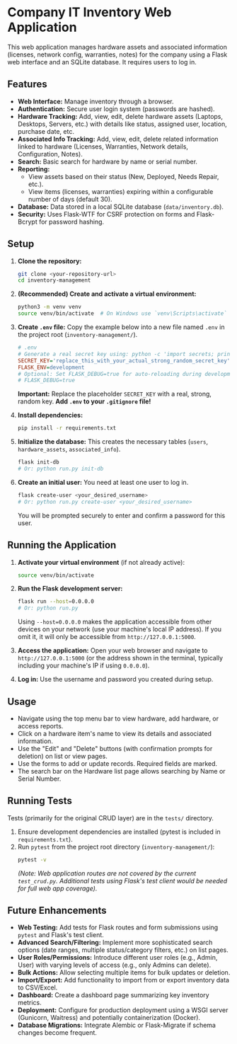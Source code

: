 # Company IT Inventory Web Application

This web application manages hardware assets and associated information (licenses, network config, warranties, notes) for the company using a Flask web interface and an SQLite database. It requires users to log in.

## Features

- **Web Interface:** Manage inventory through a browser.
- **Authentication:** Secure user login system (passwords are hashed).
- **Hardware Tracking:** Add, view, edit, delete hardware assets (Laptops, Desktops, Servers, etc.) with details like status, assigned user, location, purchase date, etc.
- **Associated Info Tracking:** Add, view, edit, delete related information linked to hardware (Licenses, Warranties, Network details, Configuration, Notes).
- **Search:** Basic search for hardware by name or serial number.
- **Reporting:**
  - View assets based on their status (New, Deployed, Needs Repair, etc.).
  - View items (licenses, warranties) expiring within a configurable number of days (default 30).
- **Database:** Data stored in a local SQLite database (`data/inventory.db`).
- **Security:** Uses Flask-WTF for CSRF protection on forms and Flask-Bcrypt for password hashing.

## Setup

1.  **Clone the repository:**
    ```bash
    git clone <your-repository-url>
    cd inventory-management
    ```
2.  **(Recommended) Create and activate a virtual environment:**
    ```bash
    python3 -m venv venv
    source venv/bin/activate  # On Windows use `venv\Scripts\activate`
    ```
3.  **Create `.env` file:** Copy the example below into a new file named `.env` in the project root (`inventory-management/`).

    ```ini
    # .env
    # Generate a real secret key using: python -c 'import secrets; print(secrets.token_hex(24))'
    SECRET_KEY='replace_this_with_your_actual_strong_random_secret_key'
    FLASK_ENV=development
    # Optional: Set FLASK_DEBUG=true for auto-reloading during development
    # FLASK_DEBUG=true
    ```

    **Important:** Replace the placeholder `SECRET_KEY` with a real, strong, random key. **Add `.env` to your `.gitignore` file!**

4.  **Install dependencies:**
    ```bash
    pip install -r requirements.txt
    ```
5.  **Initialize the database:** This creates the necessary tables (`users`, `hardware_assets`, `associated_info`).
    ```bash
    flask init-db
    # Or: python run.py init-db
    ```
6.  **Create an initial user:** You need at least one user to log in.
    ```bash
    flask create-user <your_desired_username>
    # Or: python run.py create-user <your_desired_username>
    ```
    You will be prompted securely to enter and confirm a password for this user.

## Running the Application

1.  **Activate your virtual environment** (if not already active):
    ```bash
    source venv/bin/activate
    ```
2.  **Run the Flask development server:**

    ```bash
    flask run --host=0.0.0.0
    # Or: python run.py
    ```

    Using `--host=0.0.0.0` makes the application accessible from other devices on your network (use your machine's local IP address). If you omit it, it will only be accessible from `http://127.0.0.1:5000`.

3.  **Access the application:** Open your web browser and navigate to `http://127.0.0.1:5000` (or the address shown in the terminal, typically including your machine's IP if using `0.0.0.0`).

4.  **Log in:** Use the username and password you created during setup.

## Usage

- Navigate using the top menu bar to view hardware, add hardware, or access reports.
- Click on a hardware item's name to view its details and associated information.
- Use the "Edit" and "Delete" buttons (with confirmation prompts for deletion) on list or view pages.
- Use the forms to add or update records. Required fields are marked.
- The search bar on the Hardware list page allows searching by Name or Serial Number.

## Running Tests

Tests (primarily for the original CRUD layer) are in the `tests/` directory.

1.  Ensure development dependencies are installed (pytest is included in `requirements.txt`).
2.  Run `pytest` from the project root directory (`inventory-management/`):
    ```bash
    pytest -v
    ```
    _(Note: Web application routes are not covered by the current `test_crud.py`. Additional tests using Flask's test client would be needed for full web app coverage)._

## Future Enhancements

- **Web Testing:** Add tests for Flask routes and form submissions using `pytest` and Flask's test client.
- **Advanced Search/Filtering:** Implement more sophisticated search options (date ranges, multiple status/category filters, etc.) on list pages.
- **User Roles/Permissions:** Introduce different user roles (e.g., Admin, User) with varying levels of access (e.g., only Admins can delete).
- **Bulk Actions:** Allow selecting multiple items for bulk updates or deletion.
- **Import/Export:** Add functionality to import from or export inventory data to CSV/Excel.
- **Dashboard:** Create a dashboard page summarizing key inventory metrics.
- **Deployment:** Configure for production deployment using a WSGI server (Gunicorn, Waitress) and potentially containerization (Docker).
- **Database Migrations:** Integrate Alembic or Flask-Migrate if schema changes become frequent.
